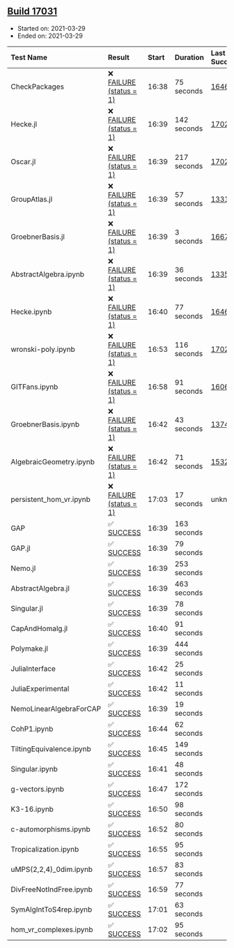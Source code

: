 ## [Build 17031](https://oscarci.mathematik.uni-kl.de/job/oscar/17031/)

* Started on: 2021-03-29
* Ended on: 2021-03-29

| Test Name    | Result | Start | Duration | Last Success | First Failure |
|:-------------|:-------|:------|:---------|:-------------|:--------------|
| CheckPackages | ❌ [FAILURE (status = 1)](https://oscarci.mathematik.uni-kl.de/job/oscar/17031/artifact/logs/build-17031/CheckPackages.log) | 16:38 | 75 seconds | [16463](https://oscarci.mathematik.uni-kl.de/job/oscar/16463/) | [16464](https://oscarci.mathematik.uni-kl.de/job/oscar/16464/) |
| Hecke.jl | ❌ [FAILURE (status = 1)](https://oscarci.mathematik.uni-kl.de/job/oscar/17031/artifact/logs/build-17031/Hecke.jl.log) | 16:39 | 142 seconds | [17022](https://oscarci.mathematik.uni-kl.de/job/oscar/17022/) | [17023](https://oscarci.mathematik.uni-kl.de/job/oscar/17023/) |
| Oscar.jl | ❌ [FAILURE (status = 1)](https://oscarci.mathematik.uni-kl.de/job/oscar/17031/artifact/logs/build-17031/Oscar.jl.log) | 16:39 | 217 seconds | [17022](https://oscarci.mathematik.uni-kl.de/job/oscar/17022/) | [17023](https://oscarci.mathematik.uni-kl.de/job/oscar/17023/) |
| GroupAtlas.jl | ❌ [FAILURE (status = 1)](https://oscarci.mathematik.uni-kl.de/job/oscar/17031/artifact/logs/build-17031/GroupAtlas.jl.log) | 16:39 | 57 seconds | [13311](https://oscarci.mathematik.uni-kl.de/job/oscar/13311/) | [13312](https://oscarci.mathematik.uni-kl.de/job/oscar/13312/) |
| GroebnerBasis.jl | ❌ [FAILURE (status = 1)](https://oscarci.mathematik.uni-kl.de/job/oscar/17031/artifact/logs/build-17031/GroebnerBasis.jl.log) | 16:39 | 3 seconds | [16676](https://oscarci.mathematik.uni-kl.de/job/oscar/16676/) | [16677](https://oscarci.mathematik.uni-kl.de/job/oscar/16677/) |
| AbstractAlgebra.ipynb | ❌ [FAILURE (status = 1)](https://oscarci.mathematik.uni-kl.de/job/oscar/17031/artifact/logs/build-17031/AbstractAlgebra.ipynb.log) | 16:39 | 36 seconds | [13355](https://oscarci.mathematik.uni-kl.de/job/oscar/13355/) | [13356](https://oscarci.mathematik.uni-kl.de/job/oscar/13356/) |
| Hecke.ipynb | ❌ [FAILURE (status = 1)](https://oscarci.mathematik.uni-kl.de/job/oscar/17031/artifact/logs/build-17031/Hecke.ipynb.log) | 16:40 | 77 seconds | [16463](https://oscarci.mathematik.uni-kl.de/job/oscar/16463/) | [16464](https://oscarci.mathematik.uni-kl.de/job/oscar/16464/) |
| wronski-poly.ipynb | ❌ [FAILURE (status = 1)](https://oscarci.mathematik.uni-kl.de/job/oscar/17031/artifact/logs/build-17031/wronski-poly.ipynb.log) | 16:53 | 116 seconds | [17026](https://oscarci.mathematik.uni-kl.de/job/oscar/17026/) | [17027](https://oscarci.mathematik.uni-kl.de/job/oscar/17027/) |
| GITFans.ipynb | ❌ [FAILURE (status = 1)](https://oscarci.mathematik.uni-kl.de/job/oscar/17031/artifact/logs/build-17031/GITFans.ipynb.log) | 16:58 | 91 seconds | [16068](https://oscarci.mathematik.uni-kl.de/job/oscar/16068/) | [16069](https://oscarci.mathematik.uni-kl.de/job/oscar/16069/) |
| GroebnerBasis.ipynb | ❌ [FAILURE (status = 1)](https://oscarci.mathematik.uni-kl.de/job/oscar/17031/artifact/logs/build-17031/GroebnerBasis.ipynb.log) | 16:42 | 43 seconds | [13748](https://oscarci.mathematik.uni-kl.de/job/oscar/13748/) | [13749](https://oscarci.mathematik.uni-kl.de/job/oscar/13749/) |
| AlgebraicGeometry.ipynb | ❌ [FAILURE (status = 1)](https://oscarci.mathematik.uni-kl.de/job/oscar/17031/artifact/logs/build-17031/AlgebraicGeometry.ipynb.log) | 16:42 | 71 seconds | [15322](https://oscarci.mathematik.uni-kl.de/job/oscar/15322/) | [15323](https://oscarci.mathematik.uni-kl.de/job/oscar/15323/) |
| persistent_hom_vr.ipynb | ❌ [FAILURE (status = 1)](https://oscarci.mathematik.uni-kl.de/job/oscar/17031/artifact/logs/build-17031/persistent_hom_vr.ipynb.log) | 17:03 | 17 seconds | unknown | unknown |
| GAP | ✅ [SUCCESS](https://oscarci.mathematik.uni-kl.de/job/oscar/17031/artifact/logs/build-17031/GAP.log) | 16:39 | 163 seconds |  |  |
| GAP.jl | ✅ [SUCCESS](https://oscarci.mathematik.uni-kl.de/job/oscar/17031/artifact/logs/build-17031/GAP.jl.log) | 16:39 | 79 seconds |  |  |
| Nemo.jl | ✅ [SUCCESS](https://oscarci.mathematik.uni-kl.de/job/oscar/17031/artifact/logs/build-17031/Nemo.jl.log) | 16:39 | 253 seconds |  |  |
| AbstractAlgebra.jl | ✅ [SUCCESS](https://oscarci.mathematik.uni-kl.de/job/oscar/17031/artifact/logs/build-17031/AbstractAlgebra.jl.log) | 16:39 | 463 seconds |  |  |
| Singular.jl | ✅ [SUCCESS](https://oscarci.mathematik.uni-kl.de/job/oscar/17031/artifact/logs/build-17031/Singular.jl.log) | 16:39 | 78 seconds |  |  |
| CapAndHomalg.jl | ✅ [SUCCESS](https://oscarci.mathematik.uni-kl.de/job/oscar/17031/artifact/logs/build-17031/CapAndHomalg.jl.log) | 16:40 | 91 seconds |  |  |
| Polymake.jl | ✅ [SUCCESS](https://oscarci.mathematik.uni-kl.de/job/oscar/17031/artifact/logs/build-17031/Polymake.jl.log) | 16:39 | 444 seconds |  |  |
| JuliaInterface | ✅ [SUCCESS](https://oscarci.mathematik.uni-kl.de/job/oscar/17031/artifact/logs/build-17031/JuliaInterface.log) | 16:42 | 25 seconds |  |  |
| JuliaExperimental | ✅ [SUCCESS](https://oscarci.mathematik.uni-kl.de/job/oscar/17031/artifact/logs/build-17031/JuliaExperimental.log) | 16:42 | 11 seconds |  |  |
| NemoLinearAlgebraForCAP | ✅ [SUCCESS](https://oscarci.mathematik.uni-kl.de/job/oscar/17031/artifact/logs/build-17031/NemoLinearAlgebraForCAP.log) | 16:39 | 19 seconds |  |  |
| CohP1.ipynb | ✅ [SUCCESS](https://oscarci.mathematik.uni-kl.de/job/oscar/17031/artifact/logs/build-17031/CohP1.ipynb.log) | 16:44 | 62 seconds |  |  |
| TiltingEquivalence.ipynb | ✅ [SUCCESS](https://oscarci.mathematik.uni-kl.de/job/oscar/17031/artifact/logs/build-17031/TiltingEquivalence.ipynb.log) | 16:45 | 149 seconds |  |  |
| Singular.ipynb | ✅ [SUCCESS](https://oscarci.mathematik.uni-kl.de/job/oscar/17031/artifact/logs/build-17031/Singular.ipynb.log) | 16:41 | 48 seconds |  |  |
| g-vectors.ipynb | ✅ [SUCCESS](https://oscarci.mathematik.uni-kl.de/job/oscar/17031/artifact/logs/build-17031/g-vectors.ipynb.log) | 16:47 | 172 seconds |  |  |
| K3-16.ipynb | ✅ [SUCCESS](https://oscarci.mathematik.uni-kl.de/job/oscar/17031/artifact/logs/build-17031/K3-16.ipynb.log) | 16:50 | 98 seconds |  |  |
| c-automorphisms.ipynb | ✅ [SUCCESS](https://oscarci.mathematik.uni-kl.de/job/oscar/17031/artifact/logs/build-17031/c-automorphisms.ipynb.log) | 16:52 | 80 seconds |  |  |
| Tropicalization.ipynb | ✅ [SUCCESS](https://oscarci.mathematik.uni-kl.de/job/oscar/17031/artifact/logs/build-17031/Tropicalization.ipynb.log) | 16:55 | 95 seconds |  |  |
| uMPS(2,2,4)_0dim.ipynb | ✅ [SUCCESS](https://oscarci.mathematik.uni-kl.de/job/oscar/17031/artifact/logs/build-17031/uMPS-2-2-4-_0dim.ipynb.log) | 16:57 | 83 seconds |  |  |
| DivFreeNotIndFree.ipynb | ✅ [SUCCESS](https://oscarci.mathematik.uni-kl.de/job/oscar/17031/artifact/logs/build-17031/DivFreeNotIndFree.ipynb.log) | 16:59 | 77 seconds |  |  |
| SymAlgIntToS4rep.ipynb | ✅ [SUCCESS](https://oscarci.mathematik.uni-kl.de/job/oscar/17031/artifact/logs/build-17031/SymAlgIntToS4rep.ipynb.log) | 17:01 | 63 seconds |  |  |
| hom_vr_complexes.ipynb | ✅ [SUCCESS](https://oscarci.mathematik.uni-kl.de/job/oscar/17031/artifact/logs/build-17031/hom_vr_complexes.ipynb.log) | 17:02 | 95 seconds |  |  |
